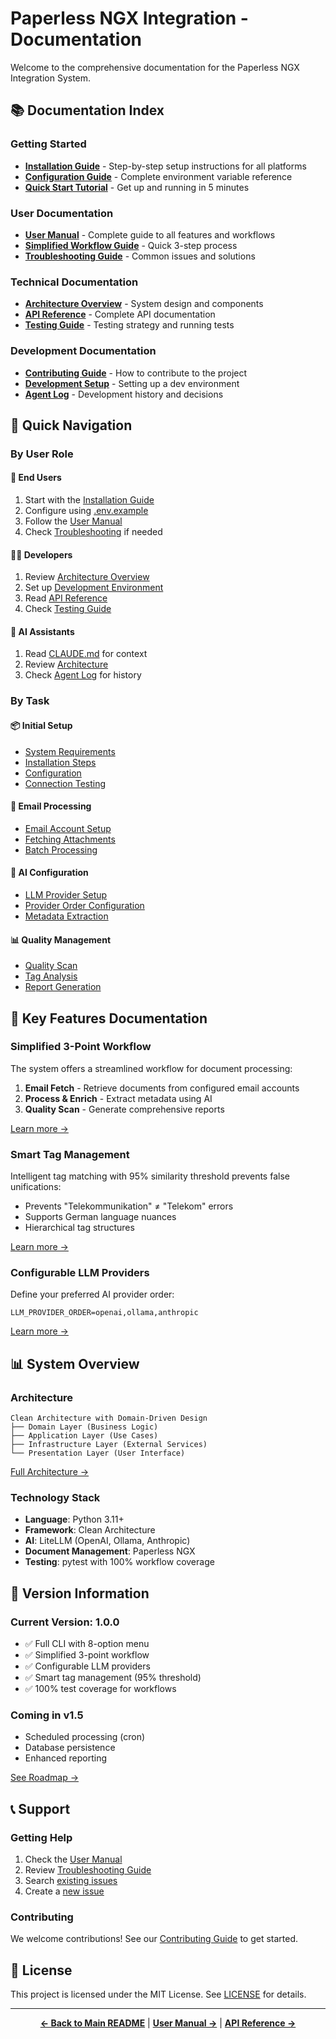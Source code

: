# Paperless NGX Integration - Documentation

Welcome to the comprehensive documentation for the Paperless NGX Integration System.

## 📚 Documentation Index

### Getting Started
- **[Installation Guide](INSTALLATION_GUIDE.md)** - Step-by-step setup instructions for all platforms
- **[Configuration Guide](../.env.example)** - Complete environment variable reference
- **[Quick Start Tutorial](../README.md#-quick-start)** - Get up and running in 5 minutes

### User Documentation
- **[User Manual](USER_MANUAL.md)** - Complete guide to all features and workflows
- **[Simplified Workflow Guide](USER_MANUAL.md#simplified-3-point-workflow)** - Quick 3-step process
- **[Troubleshooting Guide](USER_MANUAL.md#fehlerbehebung)** - Common issues and solutions

### Technical Documentation
- **[Architecture Overview](architecture/PROJECT_SCOPE.md)** - System design and components
- **[API Reference](API_REFERENCE.md)** - Complete API documentation
- **[Testing Guide](../tests/README.md)** - Testing strategy and running tests

### Development Documentation
- **[Contributing Guide](../README.md#-contributing)** - How to contribute to the project
- **[Development Setup](INSTALLATION_GUIDE.md#development-setup)** - Setting up a dev environment
- **[Agent Log](../AGENT_LOG.md)** - Development history and decisions

## 🎯 Quick Navigation

### By User Role

#### 👤 End Users
1. Start with the [Installation Guide](INSTALLATION_GUIDE.md)
2. Configure using [.env.example](../.env.example)
3. Follow the [User Manual](USER_MANUAL.md)
4. Check [Troubleshooting](USER_MANUAL.md#fehlerbehebung) if needed

#### 👨‍💻 Developers
1. Review [Architecture Overview](architecture/PROJECT_SCOPE.md)
2. Set up [Development Environment](INSTALLATION_GUIDE.md#development-setup)
3. Read [API Reference](API_REFERENCE.md)
4. Check [Testing Guide](../tests/README.md)

#### 🤖 AI Assistants
1. Read [CLAUDE.md](../CLAUDE.md) for context
2. Review [Architecture](architecture/PROJECT_SCOPE.md)
3. Check [Agent Log](../AGENT_LOG.md) for history

### By Task

#### 📦 Initial Setup
- [System Requirements](INSTALLATION_GUIDE.md#system-requirements)
- [Installation Steps](INSTALLATION_GUIDE.md#installation-steps)
- [Configuration](../.env.example)
- [Connection Testing](USER_MANUAL.md#8-verbindungen-testen)

#### 📧 Email Processing
- [Email Account Setup](../.env.example#L43-L72)
- [Fetching Attachments](USER_MANUAL.md#1-email-anhänge-abrufen)
- [Batch Processing](USER_MANUAL.md#4-stapelverarbeitung-von-dokumenten)

#### 🤖 AI Configuration
- [LLM Provider Setup](../.env.example#L5-L42)
- [Provider Order Configuration](../.env.example#L7)
- [Metadata Extraction](USER_MANUAL.md#workflow-2-dokumente-verarbeiten--metadaten-anreichern)

#### 📊 Quality Management
- [Quality Scan](USER_MANUAL.md#2-kompletter-qualitäts-scan)
- [Tag Analysis](USER_MANUAL.md#6-tag-analyse-und-bereinigung)
- [Report Generation](USER_MANUAL.md#7-berichte-generieren)

## 🔧 Key Features Documentation

### Simplified 3-Point Workflow
The system offers a streamlined workflow for document processing:

1. **Email Fetch** - Retrieve documents from configured email accounts
2. **Process & Enrich** - Extract metadata using AI
3. **Quality Scan** - Generate comprehensive reports

[Learn more →](USER_MANUAL.md#simplified-3-point-workflow)

### Smart Tag Management
Intelligent tag matching with 95% similarity threshold prevents false unifications:
- Prevents "Telekommunikation" ≠ "Telekom" errors
- Supports German language nuances
- Hierarchical tag structures

[Learn more →](API_REFERENCE.md#smart-tag-matcher)

### Configurable LLM Providers
Define your preferred AI provider order:
```env
LLM_PROVIDER_ORDER=openai,ollama,anthropic
```

[Learn more →](../.env.example#L7)

## 📊 System Overview

### Architecture
```
Clean Architecture with Domain-Driven Design
├── Domain Layer (Business Logic)
├── Application Layer (Use Cases)
├── Infrastructure Layer (External Services)
└── Presentation Layer (User Interface)
```

[Full Architecture →](architecture/PROJECT_SCOPE.md)

### Technology Stack
- **Language**: Python 3.11+
- **Framework**: Clean Architecture
- **AI**: LiteLLM (OpenAI, Ollama, Anthropic)
- **Document Management**: Paperless NGX
- **Testing**: pytest with 100% workflow coverage

## 🚀 Version Information

### Current Version: 1.0.0
- ✅ Full CLI with 8-option menu
- ✅ Simplified 3-point workflow
- ✅ Configurable LLM providers
- ✅ Smart tag management (95% threshold)
- ✅ 100% test coverage for workflows

### Coming in v1.5
- Scheduled processing (cron)
- Database persistence
- Enhanced reporting

[See Roadmap →](../README.md#️-roadmap)

## 📞 Support

### Getting Help
1. Check the [User Manual](USER_MANUAL.md)
2. Review [Troubleshooting Guide](USER_MANUAL.md#fehlerbehebung)
3. Search [existing issues](https://github.com/yourusername/paperless-ngx-integration/issues)
4. Create a [new issue](https://github.com/yourusername/paperless-ngx-integration/issues/new)

### Contributing
We welcome contributions! See our [Contributing Guide](../README.md#-contributing) to get started.

## 📄 License

This project is licensed under the MIT License. See [LICENSE](../LICENSE) for details.

---

<div align="center">

**[← Back to Main README](../README.md)** | **[User Manual →](USER_MANUAL.md)** | **[API Reference →](API_REFERENCE.md)**

</div>